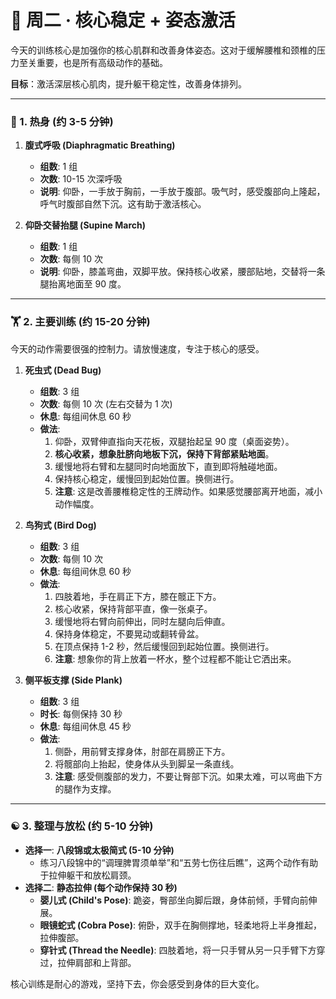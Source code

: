 # 🧘 周二 · 核心稳定 + 姿态激活

今天的训练核心是加强你的核心肌群和改善身体姿态。这对于缓解腰椎和颈椎的压力至关重要，也是所有高级动作的基础。

**目标**：激活深层核心肌肉，提升躯干稳定性，改善身体排列。

---

### 🧘 1. 热身 (约 3-5 分钟)

1.  **腹式呼吸 (Diaphragmatic Breathing)**
    - **组数**: 1 组
    - **次数**: 10-15 次深呼吸
    - **说明**: 仰卧，一手放于胸前，一手放于腹部。吸气时，感受腹部向上隆起，呼气时腹部自然下沉。这有助于激活核心。

2.  **仰卧交替抬腿 (Supine March)**
    - **组数**: 1 组
    - **次数**: 每侧 10 次
    - **说明**: 仰卧，膝盖弯曲，双脚平放。保持核心收紧，腰部贴地，交替将一条腿抬离地面至 90 度。

---

### 🏋️ 2. 主要训练 (约 15-20 分钟)

今天的动作需要很强的控制力。请放慢速度，专注于核心的感受。

1.  **死虫式 (Dead Bug)**
    - **组数**: 3 组
    - **次数**: 每侧 10 次 (左右交替为 1 次)
    - **休息**: 每组间休息 60 秒
    - **做法**:
        1.  仰卧，双臂伸直指向天花板，双腿抬起呈 90 度（桌面姿势）。
        2.  **核心收紧，想象肚脐向地板下沉，保持下背部紧贴地面**。
        3.  缓慢地将右臂和左腿同时向地面放下，直到即将触碰地面。
        4.  保持核心稳定，缓慢回到起始位置。换侧进行。
        5.  **注意**: 这是改善腰椎稳定性的王牌动作。如果感觉腰部离开地面，减小动作幅度。

2.  **鸟狗式 (Bird Dog)**
    - **组数**: 3 组
    - **次数**: 每侧 10 次
    - **休息**: 每组间休息 60 秒
    - **做法**:
        1.  四肢着地，手在肩正下方，膝在髋正下方。
        2.  核心收紧，保持背部平直，像一张桌子。
        3.  缓慢地将右臂向前伸出，同时左腿向后伸直。
        4.  保持身体稳定，不要晃动或翻转骨盆。
        5.  在顶点保持 1-2 秒，然后缓慢回到起始位置。换侧进行。
        6.  **注意**: 想象你的背上放着一杯水，整个过程都不能让它洒出来。

3.  **侧平板支撑 (Side Plank)**
    - **组数**: 3 组
    - **时长**: 每侧保持 30 秒
    - **休息**: 每组间休息 45 秒
    - **做法**:
        1.  侧卧，用前臂支撑身体，肘部在肩膀正下方。
        2.  将髋部向上抬起，使身体从头到脚呈一条直线。
        3.  **注意**: 感受侧腹部的发力，不要让臀部下沉。如果太难，可以弯曲下方的腿作为支撑。

---

### ☯️ 3. 整理与放松 (约 5-10 分钟)

- **选择一**: **八段锦或太极简式 (5-10 分钟)**
    - 练习八段锦中的“调理脾胃须单举”和“五劳七伤往后瞧”，这两个动作有助于拉伸躯干和放松肩颈。
- **选择二**: **静态拉伸 (每个动作保持 30 秒)**
    - **婴儿式 (Child's Pose)**: 跪姿，臀部坐向脚后跟，身体前倾，手臂向前伸展。
    - **眼镜蛇式 (Cobra Pose)**: 俯卧，双手在胸侧撑地，轻柔地将上半身推起，拉伸腹部。
    - **穿针式 (Thread the Needle)**: 四肢着地，将一只手臂从另一只手臂下方穿过，拉伸肩部和上背部。

核心训练是耐心的游戏，坚持下去，你会感受到身体的巨大变化。 